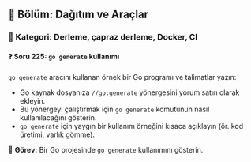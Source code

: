 ## 📘 Bölüm: Dağıtım ve Araçlar  
### 🔹 Kategori: Derleme, çapraz derleme, Docker, CI  
#### ❓ Soru 225: `go generate` kullanımı

`go generate` aracını kullanan örnek bir Go programı ve talimatlar yazın:

- Go kaynak dosyanıza `//go:generate` yönergesini yorum satırı olarak ekleyin.
- Bu yönergeyi çalıştırmak için `go generate` komutunun nasıl kullanılacağını gösterin.
- `go generate` için yaygın bir kullanım örneğini kısaca açıklayın (ör. kod üretimi, varlık gömme).

🔧 **Görev:** Bir Go projesinde `go generate` kullanımını gösterin.
